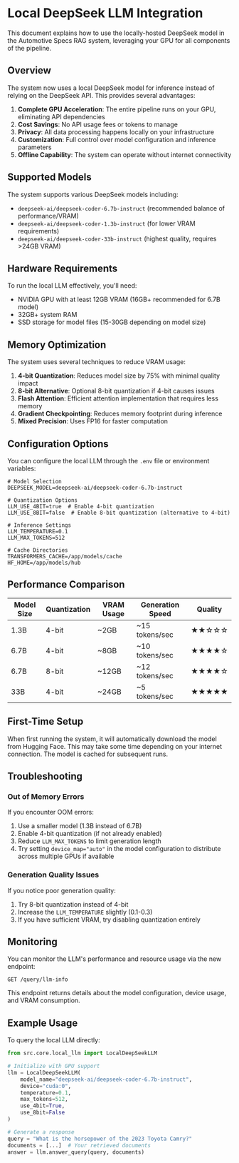 # Local DeepSeek LLM Integration

This document explains how to use the locally-hosted DeepSeek model in the Automotive Specs RAG system, leveraging your GPU for all components of the pipeline.

## Overview

The system now uses a local DeepSeek model for inference instead of relying on the DeepSeek API. This provides several advantages:

1. **Complete GPU Acceleration**: The entire pipeline runs on your GPU, eliminating API dependencies
2. **Cost Savings**: No API usage fees or tokens to manage
3. **Privacy**: All data processing happens locally on your infrastructure
4. **Customization**: Full control over model configuration and inference parameters
5. **Offline Capability**: The system can operate without internet connectivity

## Supported Models

The system supports various DeepSeek models including:

- `deepseek-ai/deepseek-coder-6.7b-instruct` (recommended balance of performance/VRAM)
- `deepseek-ai/deepseek-coder-1.3b-instruct` (for lower VRAM requirements)
- `deepseek-ai/deepseek-coder-33b-instruct` (highest quality, requires >24GB VRAM)

## Hardware Requirements

To run the local LLM effectively, you'll need:

- NVIDIA GPU with at least 12GB VRAM (16GB+ recommended for 6.7B model)
- 32GB+ system RAM
- SSD storage for model files (15-30GB depending on model size)

## Memory Optimization

The system uses several techniques to reduce VRAM usage:

1. **4-bit Quantization**: Reduces model size by 75% with minimal quality impact
2. **8-bit Alternative**: Optional 8-bit quantization if 4-bit causes issues
3. **Flash Attention**: Efficient attention implementation that requires less memory
4. **Gradient Checkpointing**: Reduces memory footprint during inference
5. **Mixed Precision**: Uses FP16 for faster computation

## Configuration Options

You can configure the local LLM through the `.env` file or environment variables:

```
# Model Selection
DEEPSEEK_MODEL=deepseek-ai/deepseek-coder-6.7b-instruct

# Quantization Options
LLM_USE_4BIT=true  # Enable 4-bit quantization
LLM_USE_8BIT=false  # Enable 8-bit quantization (alternative to 4-bit)

# Inference Settings
LLM_TEMPERATURE=0.1
LLM_MAX_TOKENS=512

# Cache Directories
TRANSFORMERS_CACHE=/app/models/cache
HF_HOME=/app/models/hub
```

## Performance Comparison

| Model Size | Quantization | VRAM Usage | Generation Speed | Quality |
|------------|--------------|------------|------------------|---------|
| 1.3B       | 4-bit        | ~2GB       | ~15 tokens/sec   | ★★☆☆☆   |
| 6.7B       | 4-bit        | ~8GB       | ~10 tokens/sec   | ★★★★☆   |
| 6.7B       | 8-bit        | ~12GB      | ~12 tokens/sec   | ★★★★☆   |
| 33B        | 4-bit        | ~24GB      | ~5 tokens/sec    | ★★★★★   |

## First-Time Setup

When first running the system, it will automatically download the model from Hugging Face. This may take some time depending on your internet connection. The model is cached for subsequent runs.

## Troubleshooting

### Out of Memory Errors

If you encounter OOM errors:

1. Use a smaller model (1.3B instead of 6.7B)
2. Enable 4-bit quantization (if not already enabled)
3. Reduce `LLM_MAX_TOKENS` to limit generation length
4. Try setting `device_map="auto"` in the model configuration to distribute across multiple GPUs if available

### Generation Quality Issues

If you notice poor generation quality:

1. Try 8-bit quantization instead of 4-bit
2. Increase the `LLM_TEMPERATURE` slightly (0.1-0.3)
3. If you have sufficient VRAM, try disabling quantization entirely

## Monitoring

You can monitor the LLM's performance and resource usage via the new endpoint:

```
GET /query/llm-info
```

This endpoint returns details about the model configuration, device usage, and VRAM consumption.

## Example Usage

To query the local LLM directly:

```python
from src.core.local_llm import LocalDeepSeekLLM

# Initialize with GPU support
llm = LocalDeepSeekLLM(
    model_name="deepseek-ai/deepseek-coder-6.7b-instruct",
    device="cuda:0",
    temperature=0.1,
    max_tokens=512,
    use_4bit=True,
    use_8bit=False
)

# Generate a response
query = "What is the horsepower of the 2023 Toyota Camry?"
documents = [...]  # Your retrieved documents
answer = llm.answer_query(query, documents)
```
